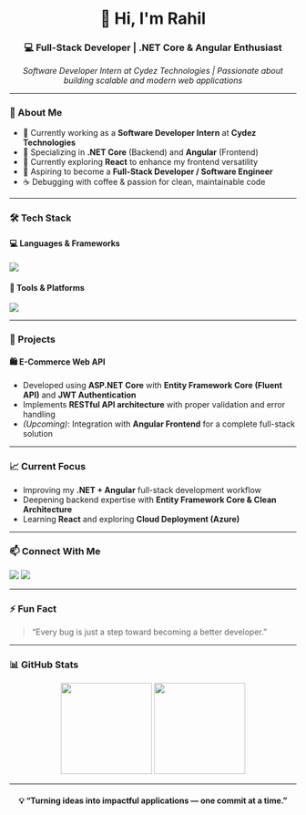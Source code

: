 <!-- Banner or greeting -->
<h1 align="center">👋 Hi, I'm Rahil</h1>
<h3 align="center">💻 Full-Stack Developer | .NET Core & Angular Enthusiast</h3>

<p align="center">
  <i>Software Developer Intern at Cydez Technologies | Passionate about building scalable and modern web applications</i>
</p>

---

### 🧠 About Me
- 💼 Currently working as a **Software Developer Intern** at **Cydez Technologies**  
- 🧩 Specializing in **.NET Core** (Backend) and **Angular** (Frontend)  
- 🌱 Currently exploring **React** to enhance my frontend versatility  
- 🎯 Aspiring to become a **Full-Stack Developer / Software Engineer**  
- ☕ Debugging with coffee & passion for clean, maintainable code  

---

### 🛠️ Tech Stack

#### 💻 Languages & Frameworks
<p align="left">
  <img src="https://skillicons.dev/icons?i=dotnet,cs,angular,typescript,javascript,html,css,bootstrap" />
</p>

#### 🧰 Tools & Platforms
<p align="left">
  <img src="https://skillicons.dev/icons?i=visualstudio,vscode,git,github,postman,mysql,azure" />
</p>

---

### 🚀 Projects
#### 🛍️ **E-Commerce Web API**
- Developed using **ASP.NET Core** with **Entity Framework Core (Fluent API)** and **JWT Authentication**
- Implements **RESTful API architecture** with proper validation and error handling  
- *(Upcoming)*: Integration with **Angular Frontend** for a complete full-stack solution  

---

### 📈 Current Focus
- Improving my **.NET + Angular** full-stack development workflow  
- Deepening backend expertise with **Entity Framework Core & Clean Architecture**  
- Learning **React** and exploring **Cloud Deployment (Azure)**  

---

### 📫 Connect With Me
<p align="left">
  <a href="mailto:muhammedrahil471@gmail.com"><img src="https://img.shields.io/badge/Gmail-D14836?style=for-the-badge&logo=gmail&logoColor=white"/></a>
  <a href="https://www.linkedin.com/in/muhammedrahil/"><img src="https://img.shields.io/badge/LinkedIn-0077B5?style=for-the-badge&logo=linkedin&logoColor=white"/></a>
</p>

---

### ⚡ Fun Fact
> “Every bug is just a step toward becoming a better developer.”

---

### 📊 GitHub Stats
<p align="center">
  <img height="160em" src="https://github-readme-stats.vercel.app/api?username=muhammedrahil&show_icons=true&theme=github_dark&hide_border=true&count_private=true" />
  <img height="160em" src="https://github-readme-stats.vercel.app/api/top-langs/?username=muhammedrahil&layout=compact&theme=github_dark&hide_border=true" />
</p>

---

<h4 align="center">💡 “Turning ideas into impactful applications — one commit at a time.”</h4>
